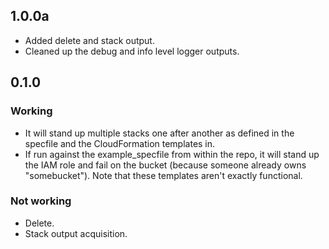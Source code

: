 ## 1.0.0a
- Added delete and stack output.
- Cleaned up the debug and info level logger outputs.

## 0.1.0
### Working
- It will stand up multiple stacks one after another as defined in the specfile
  and the CloudFormation templates in.
- If run against the example_specfile from within the repo, it will stand up the
  IAM role and fail on the bucket (because someone already owns "somebucket").
  Note that these templates aren't exactly functional.

### Not working
- Delete.
- Stack output acquisition.
